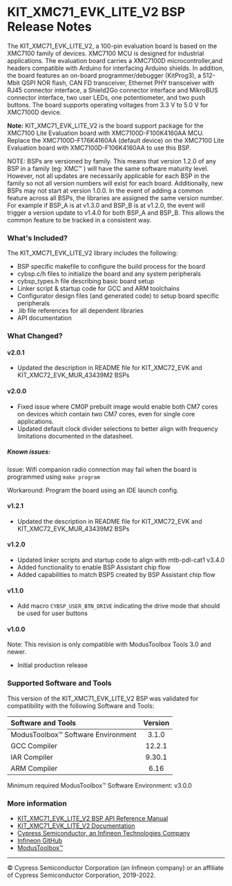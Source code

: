 # KIT_XMC71_EVK_LITE_V2 BSP Release Notes
The KIT_XMC71_EVK_LITE_V2, a 100-pin evaluation board is based on the XMC7100 family of devices. XMC7100 MCU is designed for  industrial applications. The evaluation board carries a XMC7100D microcontroller,and headers compatible with Arduino for interfacing Arduino shields. In addition, the board features an on-board programmer/debugger (KitProg3),  a 512-Mbit QSPI NOR flash, CAN FD transceiver, Ethernet PHY transceiver with RJ45 connector interface,  a Shield2Go connector interface and MikroBUS connector interface, two user LEDs, one potentiometer, and two push buttons.  The board supports operating voltages from 3.3 V to 5.0 V for XMC7100D device.

**Note:**
KIT_XMC71_EVK_LITE_V2 is the board support package for the XMC7100 Lite Evaluation board with XMC7100D-F100K4160AA MCU. Replace the XMC7100D-F176K4160AA (default device) on the XMC7100 Lite Evaluation board with XMC7100D-F106K4160AA to use this BSP.

NOTE: BSPs are versioned by family. This means that version 1.2.0 of any BSP in a family (eg: XMC™ ) will have the same software maturity level. However, not all updates are necessarily applicable for each BSP in the family so not all version numbers will exist for each board. Additionally, new BSPs may not start at version 1.0.0. In the event of adding a common feature across all BSPs, the libraries are assigned the same version number. For example if BSP_A is at v1.3.0 and BSP_B is at v1.2.0, the event will trigger a version update to v1.4.0 for both BSP_A and BSP_B. This allows the common feature to be tracked in a consistent way.

### What's Included?
The KIT_XMC71_EVK_LITE_V2 library includes the following:
* BSP specific makefile to configure the build process for the board
* cybsp.c/h files to initialize the board and any system peripherals
* cybsp_types.h file describing basic board setup
* Linker script & startup code for GCC and ARM toolchains
* Configurator design files (and generated code) to setup board specific peripherals
* .lib file references for all dependent libraries
* API documentation

### What Changed?
#### v2.0.1
* Updated the description in README file for KIT_XMC72_EVK and KIT_XMC72_EVK_MUR_43439M2 BSPs
#### v2.0.0
* Fixed issue where CM0P prebuilt image would enable both CM7 cores on devices which contain
  two CM7 cores, even for single core applications.
* Updated default clock divider selections to better align with frequency limitations documented
  in the datasheet.

##### Known issues:
Issue: Wifi companion radio connection may fail when the board is programmed using `make program`

Workaround: Program the board using an IDE launch config.
#### v1.2.1
* Updated the description in README file for KIT_XMC72_EVK and KIT_XMC72_EVK_MUR_43439M2 BSPs
#### v1.2.0
* Updated linker scripts and startup code to align with mtb-pdl-cat1 v3.4.0
* Added functionality to enable BSP Assistant chip flow
* Added capabilities to match BSPS created by BSP Assistant chip flow
#### v1.1.0
* Add macro `CYBSP_USER_BTN_DRIVE` indicating the drive mode that should be used for user buttons
#### v1.0.0
Note: This revision is only compatible with ModusToolbox Tools 3.0 and newer.
* Initial production release

### Supported Software and Tools
This version of the KIT_XMC71_EVK_LITE_V2 BSP was validated for compatibility with the following Software and Tools:

| Software and Tools                        | Version |
| :---                                      | :----:  |
| ModusToolbox™ Software Environment        | 3.1.0   |
| GCC Compiler                              | 12.2.1  |
| IAR Compiler                              | 9.30.1  |
| ARM Compiler                              | 6.16    |

Minimum required ModusToolbox™ Software Environment: v3.0.0

### More information
* [KIT_XMC71_EVK_LITE_V2 BSP API Reference Manual][api]
* [KIT_XMC71_EVK_LITE_V2 Documentation](https://www.infineon.com/cms/en/product/evaluation-boards/kit_xmc71_lite_evk/)
* [Cypress Semiconductor, an Infineon Technologies Company](http://www.cypress.com)
* [Infineon GitHub](https://github.com/infineon)
* [ModusToolbox™](https://www.cypress.com/products/modustoolbox-software-environment)

[api]: https://infineon.github.io/TARGET_KIT_XMC71_EVK_LITE_V2/html/modules.html

---
© Cypress Semiconductor Corporation (an Infineon company) or an affiliate of Cypress Semiconductor Corporation, 2019-2022.
